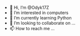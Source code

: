 - 👋 Hi, I’m @Odyk17Z
- 👀 I’m interested in computers
- 🌱 I’m currently learning Python
- 💞️ I’m looking to collaborate on ...
- 📫 How to reach me ...

<!---
Odyk17Z/Odyk17Z is a ✨ special ✨ repository because its `README.md` (this file) appears on your GitHub profile.
You can click the Preview link to take a look at your changes.
--->
